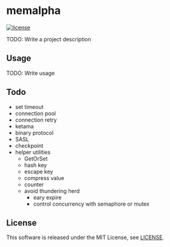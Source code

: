 # memalpha

[![license](https://img.shields.io/github/license/ttakezawa/memalpha.svg?style=flat-square)](LICENSE)

TODO: Write a project description

## Usage

TODO: Write usage

## Todo

- set timeout
- connection pool
- connection retry
- ketama
- binary protocol
- SASL
- checkpoint
- helper utilities
  - GetOrSet
  - hash key
  - escape key
  - compress value
  - counter
  - avoid thundering herd
    - eary expire
    - control concurrency with semaphore or mutex

## License

This software is released under the MIT License, see [LICENSE](LICENSE).
